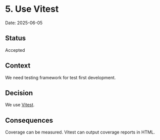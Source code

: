 # 5. Use Vitest

Date: 2025-06-05

## Status

Accepted

## Context

We need testing framework for test first development.

## Decision

We use [Vitest](https://vitest.dev/).

## Consequences

Coverage can be measured. Vitest can output coverage reports in HTML.
